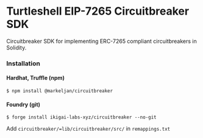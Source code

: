 # Turtleshell EIP-7265 Circuitbreaker SDK

Circuitbreaker SDK for implementing ERC-7265 compliant circuitbreakers in Solidity.

### Installation

#### Hardhat, Truffle (npm)

```
$ npm install @markeljan/circuitbreaker
```

#### Foundry (git)

```
$ forge install ikigai-labs-xyz/circuitbreaker --no-git
```

Add `circuitbreaker/=lib/circuitbreaker/src/` in `remappings.txt`

